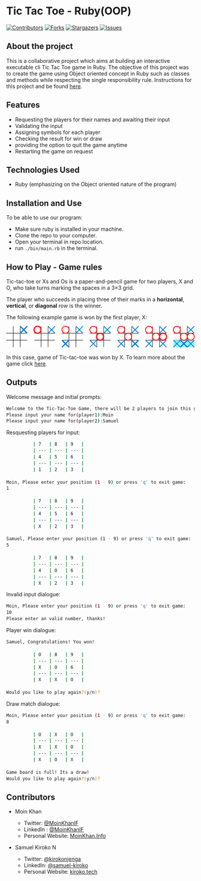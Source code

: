 # Tic Tac Toe - Ruby(OOP)

[![Contributors][contributors-shield]][contributors-url]
[![Forks][forks-shield]][forks-url]
[![Stargazers][stars-shield]][stars-url]
[![Issues][issues-shield]][issues-url]

## About the project

This is a collaborative project which aims at building an interactive executable cli Tic Tac Toe game in Ruby. The objective of this project was to create the game using Object oriented concept in Ruby such as classes and methods while respecting the single responsibility rule. Instructions for this project and be found <a href="https://www.theodinproject.com/courses/ruby-programming/lessons/oop" target="_blank">here</a>. 

## Features

- Requesting the players for their names and awaiting their input
- Validating the input
- Assigning symbols for each player
- Checking the result for win or draw
- providing the option to quit the game anytime
- Restarting the game on request

## Technologies Used

* Ruby (emphasizing on the Object oriented nature of the program)

## Installation and Use

To be able to use our program:

- Make sure ruby is installed in your machine.
- Clone the repo to your computer. 
- Open your terminal in repo location.
- run `./bin/main.rb` in the terminal.

## How to Play - Game rules

Tic-tac-toe or Xs and Os is a paper-and-pencil game for two players, X and O, who take turns marking the spaces in a 3×3 grid. 

The player who succeeds in placing three of their marks in a **horizontal**, **vertical**, or **diagonal** row is the winner.

The following example game is won by the first player, X:

![Tic Tac Toe x win](./ttt1.svg)

In this case, game of Tic-tac-toe was won by X. To learn more about the game click <a href="https://en.wikipedia.org/wiki/Tic-tac-toe" tar>here</a>.

## Outputs

Welcome message and initial prompts:
```bash
Welcome to the Tic-Tac-Toe Game, there will be 2 players to join this game!
Please input your name for(player1):Moin
Please input your name for(player2):Samuel
```
Resquesting players for input:
```bash
          | 7   | 8   | 9   |
          | --- | --- | --- |
          | 4   | 5   | 6   |
          | --- | --- | --- |
          | 1   | 2   | 3   |

Moin, Please enter your position (1 - 9) or press 'q' to exit game: 
1

          | 7   | 8   | 9   |
          | --- | --- | --- |
          | 4   | 5   | 6   |
          | --- | --- | --- |
          | X   | 2   | 3   |

Samuel, Please enter your position (1 - 9) or press 'q' to exit game: 
5

          | 7   | 8   | 9   |
          | --- | --- | --- |
          | 4   | O   | 6   |
          | --- | --- | --- |
          | X   | 2   | 3   |
```

Invalid input dialogue:
```bash
Moin, Please enter your position (1 - 9) or press 'q' to exit game: 
10
Please enter an valid number, thanks! 
```

Player win dialogue:
```bash
Samuel, Congratulations! You won!

          | O   | 8   | 9   |
          | --- | --- | --- |
          | X   | O   | 6   |
          | --- | --- | --- |
          | X   | X   | O   |

Would you like to play again?(y/n)?
```

Draw match dialogue:
```bash
Moin, Please enter your position (1 - 9) or press 'q' to exit game: 
8

          | O   | X   | O   |
          | --- | --- | --- |
          | X   | X   | O   |
          | --- | --- | --- |
          | X   | O   | X   |

Game board is full! Its a draw!
Would you like to play again?(y/n)?
```

## Contributors

* Moin Khan
    * Twitter: [@MoinKhanIF](https://twitter.com/MoinKhanIF)
    * LinkedIn : [@MoinKhanIF](https://www.linkedin.com/in/moinkhanif/)
    * Personal Website: [MoinKhan.Info](https://moinkhan.info)

* Samuel Kiroko N
    * Twitter: [@kirokonjenga](https://twitter.com/kirokonjenga)
    * LinkedIn: [@samuel-kiroko](https://www.linkedin.com/in/samuel-kiroko/)
    * Personal Website: [kiroko.tech](https://www.kiroko.tech/)
<!-- MARKDOWN LINKS & IMAGES -->

[contributors-shield]: https://img.shields.io/github/contributors/Samkiroko/Ruby_oop.svg?style=flat-square
[contributors-url]: https://github.com/Samkiroko/Ruby_oop/graphs/contributors
[forks-shield]: https://img.shields.io/github/forks/Samkiroko/Ruby_oop.svg?style=flat-square
[forks-url]: https://github.com/Samkiroko/Ruby_oop/network/members
[stars-shield]: https://img.shields.io/github/stars/Samkiroko/Ruby_oop.svg?style=flat-square
[stars-url]: https://github.com/Samkiroko/Ruby_oop/stargazers
[issues-shield]: https://img.shields.io/github/issues/Samkiroko/Ruby_oop.svg?style=flat-square
[issues-url]: https://github.com/Samkiroko/Ruby_oop/issues
[tar]: target="_blank"